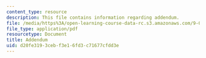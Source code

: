 ```yaml
---
content_type: resource
description: This file contains information regarding addendum.
file: /media/https%3A/open-learning-course-data-rc.s3.amazonaws.com/9-07-statistics-for-brain-and-cognitive-science-fall-2016/d20fe3193cebf3e16fd3c71677cfdd3e_MIT9_07F16_lec13_Adendm.pdf
file_type: application/pdf
resourcetype: Document
title: Addendum
uid: d20fe319-3ceb-f3e1-6fd3-c71677cfdd3e
---
```

